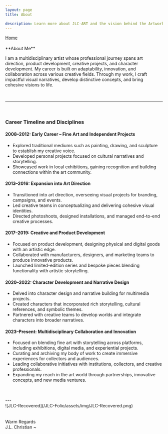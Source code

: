 ```yaml
---
layout: page
title: About

description: Learn more about JLC-ART and the vision behind the Artworks Codex.
---
```


<div class="flex-row-between">
	<a href="{{ https://seiminomore.github.io/JLC-Folio/ }}{{ site.baseurl}}"><i class="fa fa-home" aria-hidden="true"></i> Home
	</a>
	

</div>
<br>
**About Me**  

I am a multidisciplinary artist whose professional journey spans art direction, product development, creative projects, and character development. My career is built on adaptability, innovation, and collaboration across various creative fields. Through my work, I craft impactful visual narratives, develop distinctive concepts, and bring cohesive visions to life.

<br>

---
<br>

### Career Timeline and Disciplines  

#### 2008–2012: Early Career – Fine Art and Independent Projects
  
- Explored traditional mediums such as painting, drawing, and sculpture to establish my creative voice.  
- Developed personal projects focused on cultural narratives and storytelling.  
- Showcased work in local exhibitions, gaining recognition and building connections within the art community.

#### 2013–2016: Expansion into Art Direction  

- Transitioned into art direction, overseeing visual projects for branding, campaigns, and events.  
- Led creative teams in conceptualizing and delivering cohesive visual identities.  
- Directed photoshoots, designed installations, and managed end-to-end creative processes.  

#### 2017–2019: Creative and Product Development 

- Focused on product development, designing physical and digital goods with an artistic edge.  
- Collaborated with manufacturers, designers, and marketing teams to produce innovative products.  
- Launched limited-edition series and bespoke pieces blending functionality with artistic storytelling.  

#### 2020–2022: Character Development and Narrative Design

- Delved into character design and narrative building for multimedia projects.  
- Created characters that incorporated rich storytelling, cultural references, and symbolic themes.  
- Partnered with creative teams to develop worlds and integrate characters into broader narratives.  

#### 2023–Present: Multidisciplinary Collaboration and Innovation

- Focused on blending fine art with storytelling across platforms, including exhibitions, digital media, and experiential projects.  
- Curating and archiving my body of work to create immersive experiences for collectors and audiences.  
- Leading collaborative initiatives with institutions, collectors, and creative professionals.  
- Expanding my reach in the art world through partnerships, innovative concepts, and new media ventures. 

<br>
<br>
---  

<br>
![JLC-Recovered](/JLC-Folio/assets/img/JLC-Recovered.png)
<br>
<br>
<br>
Warm Regards 
<br>
J.L. Christian ~